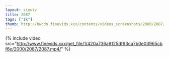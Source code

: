 ```yaml
--- 
layout: sieutv
title: 2087
tags: ["1k"]
thumb: http://hwcdn.finevids.xxx/contents/videos_screenshots/2000/2087/preview.mp4.jpg
---
```

{% include video src="http://www.finevids.xxx/get_file/1/420a736a9125df93ca7b0e03965cbf6e/2000/2087/2087.mp4/" %} 
